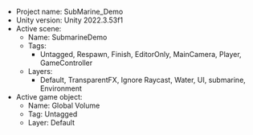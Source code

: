<!-- UNITY CODE ASSIST INSTRUCTIONS START -->
- Project name: SubMarine_Demo
- Unity version: Unity 2022.3.53f1
- Active scene:
  - Name: SubmarineDemo
  - Tags:
    - Untagged, Respawn, Finish, EditorOnly, MainCamera, Player, GameController
  - Layers:
    - Default, TransparentFX, Ignore Raycast, Water, UI, submarine, Environment
- Active game object:
  - Name: Global Volume
  - Tag: Untagged
  - Layer: Default
<!-- UNITY CODE ASSIST INSTRUCTIONS END -->